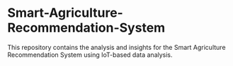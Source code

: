 # Smart-Agriculture-Recommendation-System
This repository contains the analysis and insights for the Smart Agriculture Recommendation System using IoT-based data analysis.
